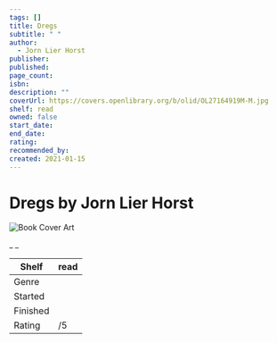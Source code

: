 ```yaml
---
tags: []
title: Dregs
subtitle: " "
author:
  - Jorn Lier Horst
publisher: 
published: 
page_count: 
isbn: 
description: ""
coverUrl: https://covers.openlibrary.org/b/olid/OL27164919M-M.jpg
shelf: read
owned: false
start_date: 
end_date: 
rating: 
recommended_by: 
created: 2021-01-15
---
```


# Dregs by Jorn Lier Horst

![Book Cover Art](https://covers.openlibrary.org/b/olid/OL27164919M-M.jpg)

_ _

| Shelf | read |
| --- | --- |
| Genre |  |
| Started |  |
| Finished |  |
| Rating | /5 |

